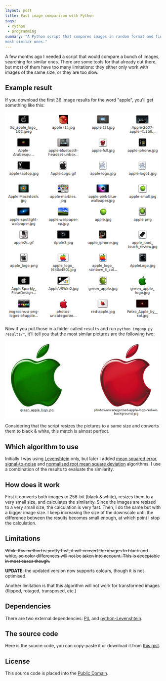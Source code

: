 ```yaml
---
layout: post
title: Fast image comparison with Python
tags:
 - Python
 - programming
summary: "A Python script that compares images in random format and finds the
most similar ones."
---
```


A few months ago I needed a script that would compare a bunch of images,
searching for similar ones. There are some tools for that already out there,
but most of them have too many limitations: they either only work with images
of the same size, or they are too slow.


Example result
--------------

If you download the first 36 image results for the word "apple", you'll get
something like this:

<div class="img center">
  <img src="/media/images/random/apple-search-results.png" alt="Apple search results" />
</div>

Now if you put those in a folder called ``results`` and run ``python imgcmp.py
results/*``, it'll tell you that the most similar pictures are the following
two:

<div class="img center">
  <img src="/media/images/random/apple-similar-images.png" alt="Apple similar images" />
</div>

Considering that the script resizes the pictures to a same size and converts
them to black & white, this match is almost perfect.


Which algorithm to use
----------------------

Initially I was using
[Levenshtein](http://en.wikipedia.org/wiki/Levenshtein_distance) only, but
later I added [mean squared
error](http://en.wikipedia.org/wiki/Mean_squared_error),
[signal-to-noise](http://en.wikipedia.org/wiki/Signal-to-noise_ratio) and
[normalised root mean square
deviation](http://en.wikipedia.org/wiki/Root_mean_square_deviation) algorithms.
I use a combination of the results to evaluate the similarity.


How does it work
----------------

First it converts both images to 256-bit (black & white), resizes them to a
very small size, and calculates the similarity. Since the images are resized to
a very small size, the calculation is very fast. Then, I do the same but with a
bigger image size. I keep increasing the size of the downscale until the
difference between the results becomes small enough, at which point I stop the
calculation.


Limitations
-----------

<strike>While this method is pretty fast, it will convert the images to black
and white, so color differences will not be taken into account. This is
acceptable in most cases though.</strike>

**UPDATE**: the updated version now supports colours, though it is not
optimised.

Another limitation is that this algorithm will not work for transformed images
(flipped, rotaged, transposed, etc.)


Dependencies
------------

There are two external dependencies:
[PIL](http://www.pythonware.com/products/pil/) and
[python-Levenshtein](http://pypi.python.org/pypi/python-Levenshtein/).


The source code
---------------

Here is the source code, you can copy-paste it or download it from
[this gist](https://gist.github.com/1940208).

<div class="img">
  <script src="https://gist.github.com/1940208.js?file=imgcmp.py"></script>
</div>

License
-------

This source code is placed into the [Public
Domain](http://en.wikipedia.org/wiki/Public_domain).
